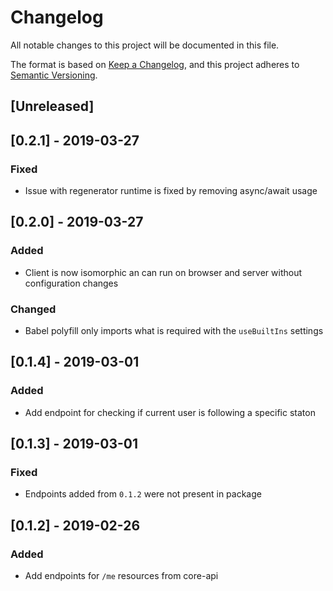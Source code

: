 # Changelog

All notable changes to this project will be documented in this file.

The format is based on [Keep a Changelog](https://keepachangelog.com/en/1.0.0/),
and this project adheres to [Semantic Versioning](https://semver.org/spec/v2.0.0.html).

## [Unreleased]

## [0.2.1] - 2019-03-27

### Fixed

- Issue with regenerator runtime is fixed by removing async/await usage

## [0.2.0] - 2019-03-27

### Added

- Client is now isomorphic an can run on browser and server without configuration changes

### Changed

- Babel polyfill only imports what is required with the `useBuiltIns` settings

## [0.1.4] - 2019-03-01

### Added

- Add endpoint for checking if current user is following a specific staton

## [0.1.3] - 2019-03-01

### Fixed

- Endpoints added from `0.1.2` were not present in package

## [0.1.2] - 2019-02-26

### Added

- Add endpoints for `/me` resources from core-api
